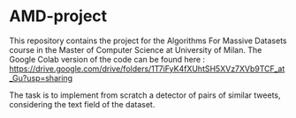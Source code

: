 # AMD-project

This repository contains the project for the Algorithms For Massive Datasets course in the Master of Computer Science at University of Milan. The Google Colab version of the code can be found here : https://drive.google.com/drive/folders/1T7iFyK4fXUhtSH5XVz7XVb9TCF_at_Gu?usp=sharing

The task is to implement from scratch a detector of pairs
of similar tweets, considering the text field of the dataset.
